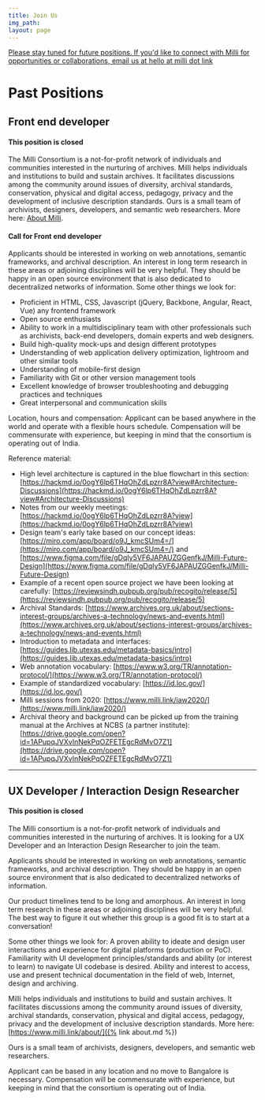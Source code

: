 ```yaml
---
title: Join Us
img_path: 
layout: page
---
```


<u>Please stay tuned for future positions.
If you'd like to connect with Milli for opportunities or collaborations, email us at hello at milli dot link</u>

# Past Positions

## Front end developer 
#### This position is closed
The Milli Consortium is a not-for-profit network of individuals and communities interested in the nurturing of archives. Milli helps individuals and institutions to build and sustain archives. It facilitates discussions among the community around issues of diversity, archival standards, conservation, physical and digital access, pedagogy, privacy and the development of inclusive description standards. Ours is a small team of archivists, designers, developers, and semantic web researchers. More here: [About Milli](https://www.milli.link/about/).
#### Call for Front end developer
Applicants should be interested in working on web annotations, semantic frameworks, and archival description. An interest in long term research in these areas or adjoining disciplines will be very helpful. They should be happy in an open source environment that is also dedicated to decentralized networks of information. Some other things we look for:

* Proficient in HTML, CSS, Javascript (jQuery, Backbone, Angular, React, Vue) any frontend framework
* Open source enthusiasts
* Ability to work in a multidisciplinary team with other professionals such as archivists, back-end developers, domain experts and web designers.
* Build high-quality mock-ups and design different prototypes
* Understanding of web application delivery optimization, lightroom and other similar tools
* Understanding of mobile-first design
* Familiarity with Git or other version management tools
* Excellent knowledge of browser troubleshooting and debugging practices and techniques
* Great interpersonal and communication skills

Location, hours and compensation:
Applicant can be based anywhere in the world and operate with a flexible hours schedule. Compensation will be commensurate with experience, but keeping in mind that the consortium is operating out of India.

Reference material:

* High level architecture is captured in the blue flowchart in this section: [https://hackmd.io/0ogY6lp6THqOhZdLpzrr8A?view#Architecture-Discussions](https://hackmd.io/0ogY6lp6THqOhZdLpzrr8A?view#Architecture-Discussions)
* Notes from our weekly meetings: [https://hackmd.io/0ogY6lp6THqOhZdLpzrr8A?view](https://hackmd.io/0ogY6lp6THqOhZdLpzrr8A?view)
* Design team's early take based on our concept ideas: [https://miro.com/app/board/o9J_kmcSUm4=/](https://miro.com/app/board/o9J_kmcSUm4=/) and [https://www.figma.com/file/gDqIy5VF6JAPAUZGGenfkJ/Milli-Future-Design](https://www.figma.com/file/gDqIy5VF6JAPAUZGGenfkJ/Milli-Future-Design)
* Example of a recent open source project we have been looking at carefully: [https://reviewsindh.pubpub.org/pub/recogito/release/5](https://reviewsindh.pubpub.org/pub/recogito/release/5)
* Archival Standards: [https://www.archives.org.uk/about/sections-interest-groups/archives-a-technology/news-and-events.html](https://www.archives.org.uk/about/sections-interest-groups/archives-a-technology/news-and-events.html)
* Introduction to metadata and interfaces: [https://guides.lib.utexas.edu/metadata-basics/intro](https://guides.lib.utexas.edu/metadata-basics/intro)
* Web annotation vocabulary:  [https://www.w3.org/TR/annotation-protocol/](https://www.w3.org/TR/annotation-protocol/)
* Example of standardized vocabulary: [https://id.loc.gov/](https://id.loc.gov/)
* Milli sessions from 2020: [https://www.milli.link/iaw2020/](https://www.milli.link/iaw2020/)
* Archival theory and background can be picked up from the training manual at the Archives at NCBS (a partner institute): [https://drive.google.com/open?id=1APupqJVXvInNekPqOZFETEgcRdMvO7Z1](https://drive.google.com/open?id=1APupqJVXvInNekPqOZFETEgcRdMvO7Z1)


-----

## UX Developer / Interaction Design Researcher
#### This position is closed
The Milli consortium is a not-for-profit network of individuals and
communities interested in the nurturing of archives. It is looking for a
UX Developer and an Interaction Design Researcher to join the team.

Applicants should be interested in working on web annotations, semantic
frameworks, and archival description. They should be happy in an open
source environment that is also dedicated to decentralized networks of
information.

Our product timelines tend to be long and amorphous. An interest in long
term research in these areas or adjoining disciplines will be very
helpful. The best way to figure it out whether this group is a good fit
is to start at a conversation!

Some other things we look for:
A proven ability to ideate and design user interactions and experience
for digital platforms (production or PoC).
Familiarity with UI development principles/standards and ability (or
interest to learn) to navigate UI codebase is desired.
Ability and interest to access, use and present technical documentation
in the field of web, Internet, design and archiving.

Milli helps individuals and institutions to build and sustain archives.
It facilitates discussions among the community around issues of
diversity, archival standards, conservation, physical and digital
access, pedagogy, privacy and the development of inclusive description
standards. More here: [https://www.milli.link/about/]({% link about.md %})

Ours is a small team of archivists, designers, developers, and semantic
web researchers.

Applicant can be based in any location and no move to Bangalore is
necessary. Compensation will be commensurate with experience, but
keeping in mind that the consortium is operating out of India.
